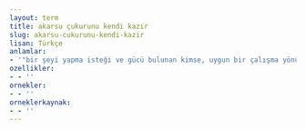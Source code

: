 ```yaml
---
layout: term
title: akarsu çukurunu kendi kazır
slug: akarsu-cukurunu-kendi-kazir
lisan: Türkçe
anlamlar:
- '"bir şeyi yapma isteği ve gücü bulunan kimse, uygun bir çalışma yönü ve alanı bulur" anlamında kullanılan bir söz'
ozellikler:
- - ''
ornekler:
- - ''
orneklerkaynak:
- - ''
---
```

